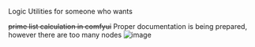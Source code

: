 Logic Utilities for someone who wants

~~prime list calculation in comfyui~~
Proper documentation is being prepared, however there are too many nodes
![image](https://github.com/user-attachments/assets/8e388417-6912-41d7-98fa-798b50eacfda)
